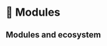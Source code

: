 # 🧱 Modules

## Modules and ecosystem

<figure><img src="https://raw.githubusercontent.com/shibu-narayanan/openg2p-documentation/develop/.gitbook/assets/openg2p_linear_flow.svg" alt=""><figcaption></figcaption></figure>

<figure><img src="https://github.com/shibu-narayanan/openg2p-documentation/blob/develop/.gitbook/assets/openg2p_linear_flow.svg" alt=""><figcaption></figcaption></figure>
